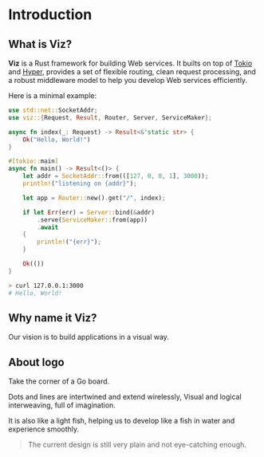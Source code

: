 # Introduction

## What is Viz?

**Viz** is a Rust framework for building Web services. It builts on top of
[Tokio] and [Hyper], provides a set of flexible routing, clean request
processing, and a robust middleware model to help you develop Web services
efficiently.

Here is a minimal example:

```rust
use std::net::SocketAddr;
use viz::{Request, Result, Router, Server, ServiceMaker};

async fn index(_: Request) -> Result<&'static str> {
    Ok("Hello, World!")
}

#[tokio::main]
async fn main() -> Result<()> {
    let addr = SocketAddr::from(([127, 0, 0, 1], 3000));
    println!("listening on {addr}");

    let app = Router::new().get("/", index);

    if let Err(err) = Server::bind(&addr)
        .serve(ServiceMaker::from(app))
        .await
    {
        println!("{err}");
    }

    Ok(())
}
```

```bash
> curl 127.0.0.1:3000
# Hello, World!
```

## Why name it Viz?

Our vision is to build applications in a visual way.

## About logo

Take the corner of a Go board.

Dots and lines are intertwined and extend wirelessly,
Visual and logical interweaving, full of imagination.

It is also like a light fish, helping us to develop like a fish in water and experience smoothly.

> The current design is still very plain and not eye-catching enough.

[rust]: https://rust-lang.org/
[tokio]: https://tokio.rs/
[hyper]: https://hyper.rs/
